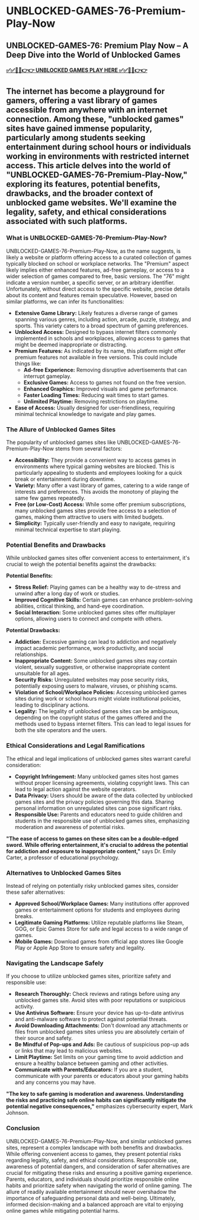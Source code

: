 # UNBLOCKED-GAMES-76-Premium-Play-Now

## UNBLOCKED-GAMES-76: Premium Play Now – A Deep Dive into the World of Unblocked Games

#### [✅✅🔴🔴👉👉 UNBLOCKED GAMES PLAY HERE ✅✅🔴🔴👉👉](https://topstoryindia.com)

## The internet has become a playground for gamers, offering a vast library of games accessible from anywhere with an internet connection.  Among these, "unblocked games" sites have gained immense popularity, particularly among students seeking entertainment during school hours or individuals working in environments with restricted internet access.  This article delves into the world of "UNBLOCKED-GAMES-76-Premium-Play-Now," exploring its features, potential benefits, drawbacks, and the broader context of unblocked game websites.  We'll examine the legality, safety, and ethical considerations associated with such platforms.


### What is UNBLOCKED-GAMES-76-Premium-Play-Now?

UNBLOCKED-GAMES-76-Premium-Play-Now, as the name suggests, is likely a website or platform offering access to a curated collection of games typically blocked on school or workplace networks. The "Premium" aspect likely implies either enhanced features, ad-free gameplay, or access to a wider selection of games compared to free, basic versions.  The "76" might indicate a version number, a specific server, or an arbitrary identifier.  Unfortunately, without direct access to the specific website, precise details about its content and features remain speculative. However, based on similar platforms, we can infer its functionalities:

* **Extensive Game Library:**  Likely features a diverse range of games spanning various genres, including action, arcade, puzzle, strategy, and sports.  This variety caters to a broad spectrum of gaming preferences.
* **Unblocked Access:**  Designed to bypass internet filters commonly implemented in schools and workplaces, allowing access to games that might be deemed inappropriate or distracting.
* **Premium Features:** As indicated by its name, this platform might offer premium features not available in free versions. This could include things like:
    * **Ad-free Experience:**  Removing disruptive advertisements that can interrupt gameplay.
    * **Exclusive Games:**  Access to games not found on the free version.
    * **Enhanced Graphics:**  Improved visuals and game performance.
    * **Faster Loading Times:**  Reducing wait times to start games.
    * **Unlimited Playtime:**  Removing restrictions on playtime.
* **Ease of Access:**  Usually designed for user-friendliness, requiring minimal technical knowledge to navigate and play games.

### The Allure of Unblocked Games Sites

The popularity of unblocked games sites like UNBLOCKED-GAMES-76-Premium-Play-Now stems from several factors:

* **Accessibility:** They provide a convenient way to access games in environments where typical gaming websites are blocked. This is particularly appealing to students and employees looking for a quick break or entertainment during downtime.
* **Variety:** Many offer a vast library of games, catering to a wide range of interests and preferences. This avoids the monotony of playing the same few games repeatedly.
* **Free (or Low-Cost) Access:** While some offer premium subscriptions, many unblocked games sites provide free access to a selection of games, making them attractive to users with limited budgets.
* **Simplicity:** Typically user-friendly and easy to navigate, requiring minimal technical expertise to start playing.


### Potential Benefits and Drawbacks

While unblocked games sites offer convenient access to entertainment, it's crucial to weigh the potential benefits against the drawbacks:

**Potential Benefits:**

* **Stress Relief:**  Playing games can be a healthy way to de-stress and unwind after a long day of work or studies.
* **Improved Cognitive Skills:** Certain games can enhance problem-solving abilities, critical thinking, and hand-eye coordination.
* **Social Interaction:** Some unblocked games sites offer multiplayer options, allowing users to connect and compete with others.


**Potential Drawbacks:**

* **Addiction:** Excessive gaming can lead to addiction and negatively impact academic performance, work productivity, and social relationships.
* **Inappropriate Content:**  Some unblocked games sites may contain violent, sexually suggestive, or otherwise inappropriate content unsuitable for all ages.
* **Security Risks:**  Unregulated websites may pose security risks, potentially exposing users to malware, viruses, or phishing scams.
* **Violation of School/Workplace Policies:** Accessing unblocked games sites during work or school hours might violate institutional policies, leading to disciplinary actions.
* **Legality:**  The legality of unblocked games sites can be ambiguous, depending on the copyright status of the games offered and the methods used to bypass internet filters.  This can lead to legal issues for both the site operators and the users.


###  Ethical Considerations and Legal Ramifications

The ethical and legal implications of unblocked games sites warrant careful consideration:

* **Copyright Infringement:** Many unblocked games sites host games without proper licensing agreements, violating copyright laws. This can lead to legal action against the website operators.
* **Data Privacy:**  Users should be aware of the data collected by unblocked games sites and the privacy policies governing this data.  Sharing personal information on unregulated sites can pose significant risks.
* **Responsible Use:**  Parents and educators need to guide children and students in the responsible use of unblocked games sites, emphasizing moderation and awareness of potential risks.


**"The ease of access to games on these sites can be a double-edged sword. While offering entertainment, it's crucial to address the potential for addiction and exposure to inappropriate content,"** says Dr. Emily Carter, a professor of educational psychology.

###  Alternatives to Unblocked Games Sites

Instead of relying on potentially risky unblocked games sites, consider these safer alternatives:

* **Approved School/Workplace Games:** Many institutions offer approved games or entertainment options for students and employees during breaks.
* **Legitimate Gaming Platforms:** Utilize reputable platforms like Steam, GOG, or Epic Games Store for safe and legal access to a wide range of games.
* **Mobile Games:** Download games from official app stores like Google Play or Apple App Store to ensure safety and legality.


###  Navigating the Landscape Safely

If you choose to utilize unblocked games sites, prioritize safety and responsible use:

* **Research Thoroughly:**  Check reviews and ratings before using any unblocked games site.  Avoid sites with poor reputations or suspicious activity.
* **Use Antivirus Software:**  Ensure your device has up-to-date antivirus and anti-malware software to protect against potential threats.
* **Avoid Downloading Attachments:**  Don't download any attachments or files from unblocked games sites unless you are absolutely certain of their source and safety.
* **Be Mindful of Pop-ups and Ads:**  Be cautious of suspicious pop-up ads or links that may lead to malicious websites.
* **Limit Playtime:**  Set limits on your gaming time to avoid addiction and ensure a healthy balance between gaming and other activities.
* **Communicate with Parents/Educators:**  If you are a student, communicate with your parents or educators about your gaming habits and any concerns you may have.


**"The key to safe gaming is moderation and awareness.  Understanding the risks and practicing safe online habits can significantly mitigate the potential negative consequences,"** emphasizes cybersecurity expert, Mark Johnson.


### Conclusion

UNBLOCKED-GAMES-76-Premium-Play-Now, and similar unblocked games sites, represent a complex landscape with both benefits and drawbacks. While offering convenient access to games, they present potential risks regarding legality, safety, and ethical considerations.  Responsible use, awareness of potential dangers, and consideration of safer alternatives are crucial for mitigating these risks and ensuring a positive gaming experience.  Parents, educators, and individuals should prioritize responsible online habits and prioritize safety when navigating the world of online gaming.  The allure of readily available entertainment should never overshadow the importance of safeguarding personal data and well-being.  Ultimately, informed decision-making and a balanced approach are vital to enjoying online games while mitigating potential harms.



